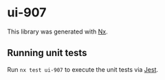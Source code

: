 # ui-907

This library was generated with [Nx](https://nx.dev).

## Running unit tests

Run `nx test ui-907` to execute the unit tests via [Jest](https://jestjs.io).

